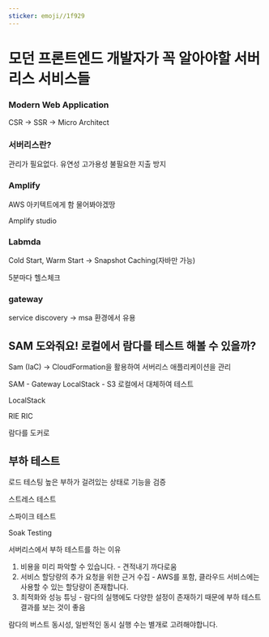 ```yaml
---
sticker: emoji//1f929
---
```

# 모던 프론트엔드 개발자가 꼭 알아야할 서버리스 서비스들

### Modern Web Application
CSR -> SSR -> Micro Architect

### 서버리스란?
관리가 필요없다. 
유연성
고가용성
불필요한 지출 방지

### Amplify
AWS 아키텍트에게 함 물어봐야겠땅

Amplify studio

### Labmda
Cold Start, Warm Start -> Snapshot Caching(자바만 가능)

5분마다 헬스체크


### gateway

service discovery -> msa 환경에서 유용

## SAM 도와줘요! 로컬에서 람다를 테스트 해볼 수 있을까?

Sam (IaC) -> CloudFormation을 활용하여 서버리스 애플리케이션을 관리


SAM - Gateway 
LocalStack - S3 
로컬에서 대체하여 테스트

LocalStack

RIE
RIC

람다를 도커로


## 부하 테스트

로드 테스팅
높은 부하가 걸려있는 상태로 기능을 검증

스트레스 테스트

스파이크 테스트

Soak Testing

서버리스에서 부하 테스트를 하는 이유
1. 비용을 미리 파악할 수 있습니다. - 견적내기 까다로움
2. 서비스 할당량의 추가 요청을 위한 근거 수집 - AWS를 포함, 클라우드 서비스에는 사용할 수 있는 할당량이 존재합니다. 
3. 최적화와 성능 튜닝 - 람다의 실행에도 다양한 설정이 존재하기 때문에 부하 테스트 결과를 보는 것이 좋음

람다의 버스트 동시성, 일반적인 동시 실행 수는 별개로 고려해야합니다. 


